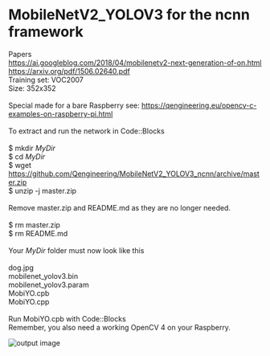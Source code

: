 # MobileNetV2_YOLOV3 for the ncnn framework
Papers <br/>
https://ai.googleblog.com/2018/04/mobilenetv2-next-generation-of-on.html <br/>
https://arxiv.org/pdf/1506.02640.pdf <br/>
Training set: VOC2007 <br/>
Size: 352x352 <br/>
<br/>
Special made for a bare Raspberry see: https://qengineering.eu/opencv-c-examples-on-raspberry-pi.html <br/>
<br/>
To extract and run the network in Code::Blocks <br/>
<br/>
$ mkdir *MyDir* <br/>
$ cd *MyDir* <br/>
$ wget https://github.com/Qengineering/MobileNetV2_YOLOV3_ncnn/archive/master.zip <br/>
$ unzip -j master.zip <br/>
<br/>
Remove master.zip and README.md as they are no longer needed. <br/> <br/>
$ rm master.zip <br/>
$ rm README.md <br/> <br/>
Your *MyDir* folder must now look like this <br/> <br/>
dog.jpg <br/>
mobilenet_yolov3.bin <br/>
mobilenet_yolov3.param <br/>
MobiYO.cpb <br/>
MobiYO.cpp <br/>
 <br/>
Run MobiYO.cpb with Code::Blocks <br/>
Remember, you also need a working OpenCV 4 on your Raspberry. <br/>

![output image]( https://qengineering.eu/images/outcome.png )

